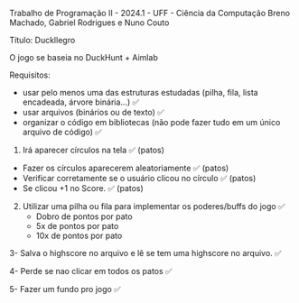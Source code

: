 Trabalho de Programação II - 2024.1 - UFF - Ciência da Computação
Breno Machado, Gabriel Rodrigues e Nuno Couto

Título: Duckllegro

O jogo se baseia no DuckHunt + Aimlab

Requisitos:
   - usar pelo menos uma das estruturas estudadas (pilha, fila, lista encadeada, árvore binária…) ✅ 
   - usar arquivos (binários ou de texto) ✅
   - organizar o código em bibliotecas (não pode fazer tudo em um único arquivo de código) ✅


1) Irá aparecer círculos na tela ✅ (patos)
  - Fazer os círculos aparecerem aleatoriamente ✅ (patos)
  - Verificar corretamente se o usuário clicou no círculo ✅ (patos)
  - Se clicou +1 no Score. ✅ (patos)
 
 2) Utilizar uma pilha ou fila para implementar os poderes/buffs do jogo ✅
    - Dobro de pontos por pato
    -  5x de pontos por pato
    - 10x de pontos por pato
    
3- Salva o highscore no arquivo e lê se tem uma highscore no arquivo. ✅
 	
4- Perde se nao clicar em todos os patos ✅

5- Fazer um fundo pro jogo ✅

